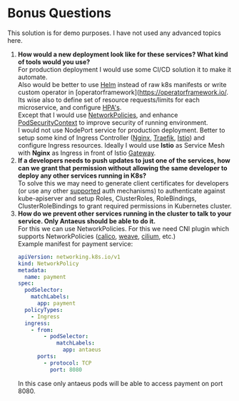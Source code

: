 # Bonus Questions

This solution is for demo purposes. I have not used any advanced topics here.

1. **How would a new deployment look like for these services? What kind of tools would you use?**  
    For production deployment I would use some CI/CD solution it to make it automate.  
    Also would be better to use [Helm](https://helm.sh/) instead of raw k8s manifests or write custom operator in [operatorframework](https://operatorframework.io/.  
    Its wise also to define set of resource requests/limits for each microservice, and configure [HPA's](https://kubernetes.io/docs/tasks/run-application/horizontal-pod-autoscale/).  
    Except that I would use [NetworkPolicies](https://kubernetes.io/docs/concepts/services-networking/network-policies/), and enhance [PodSecurityContext](https://kubernetes.io/docs/tasks/configure-pod-container/security-context/) to improve security of running environment.  
    I would not use NodePort service for production deployment. Better to setup some kind of Ingress Controller ([Nginx](https://kubernetes.github.io/ingress-nginx/), [Traefik](https://traefik.io/), [Istio](https://istio.io/)) and configure Ingress resources. Ideally I would use **Istio** as Service Mesh with **Nginx** as Ingress in front of Istio [Gateway](https://istio.io/latest/docs/reference/config/networking/gateway/).
1. **If a developers needs to push updates to just one of the services, how can we grant that permission without allowing the same developer to deploy any other services running in K8s?**  
    To solve this we may need to generate client certificates for developers (or use any other [supported](https://kubernetes.io/docs/reference/access-authn-authz/authentication/) auth mechanisms) to authenticate against kube-apiserver and setup Roles, ClusterRoles, RoleBindings, ClusterRoleBindings to grant required permissions in Kubernetes cluster.
1. **How do we prevent other services running in the cluster to talk to your service. Only Antaeus should be able to do it.**  
    For this we can use NetworkPolicies. For this we need CNI plugin which supports NetworkPolicies ([calico](https://www.tigera.io/project-calico/), [weave](https://www.weave.works/docs/net/latest/overview/), [cilium](https://cilium.io/), etc.)  
    Example manifest for payment service:
    ```yaml
    apiVersion: networking.k8s.io/v1
    kind: NetworkPolicy
    metadata:
      name: payment
    spec:
      podSelector:
        matchLabels:
          app: payment
      policyTypes:
        - Ingress
      ingress:
        - from:
            - podSelector:
                matchLabels:
                  app: antaeus
          ports:
            - protocol: TCP
              port: 8080
    ```
    In this case only antaeus pods will be able to access payment on port 8080.